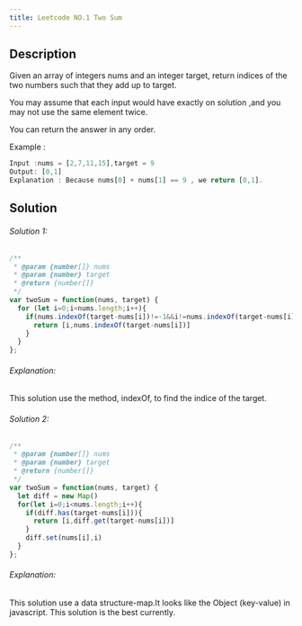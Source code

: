 ```yaml
---
title: Leetcode NO.1 Two Sum
---
```

## Description

Given an array of integers nums and an integer target, return indices of the two numbers such that they add up to target.

You may assume that each input would have exactly on solution ,and you may not use the same element twice.

You can return the answer in any order.

Example :

```javascript
Input :nums = [2,7,11,15],target = 9
Output: [0,1]
Explanation : Because nums[0] + nums[1] == 9 , we return [0,1].
```

## Solution

###### Solution 1:

```javascript
/**
 * @param {number[]} nums
 * @param {number} target
 * @return {number[]}
 */
var twoSum = function(nums, target) {
  for (let i=0;i<nums.length;i++){
    if(nums.indexOf(target-nums[i])!=-1&&i!=nums.indexOf(target-nums[i])){
      return [i,nums.indexOf(target-nums[i])]
    }
  }
};
```

###### Explanation:

This solution use the method, indexOf, to find the indice of the target.

###### Solution 2:

```javascript
/**
 * @param {number[]} nums
 * @param {number} target
 * @return {number[]}
 */
var twoSum = function(nums, target) {
  let diff = new Map()
  for(let i=0;i<nums.length;i++){
    if(diff.has(target-nums[i])){
      return [i,diff.get(target-nums[i])]
    }
    diff.set(nums[i],i)
  }
};
```

###### Explanation:

This solution use a data structure-map.It looks like the Object (key-value) in javascript. This solution is the best currently.
